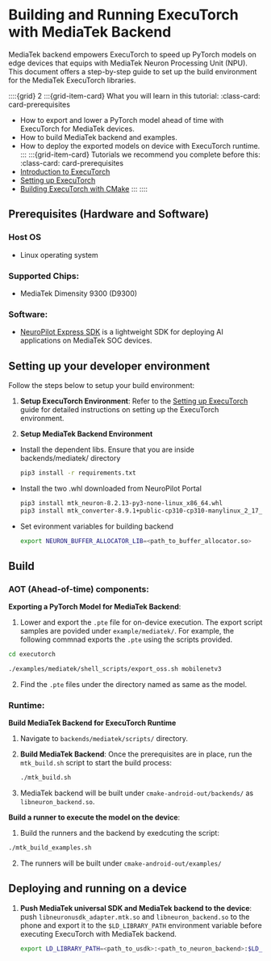 # Building and Running ExecuTorch with MediaTek Backend

MediaTek backend empowers ExecuTorch to speed up PyTorch models on edge devices that equips with MediaTek Neuron Processing Unit (NPU). This document offers a step-by-step guide to set up the build environment for the MediaTek ExecuTorch libraries.

::::{grid} 2
:::{grid-item-card}  What you will learn in this tutorial:
:class-card: card-prerequisites
* How to export and lower a PyTorch model ahead of time with ExecuTorch for MediaTek devices.
* How to build MediaTek backend and examples.
* How to deploy the exported models on device with ExecuTorch runtime.
:::
:::{grid-item-card}  Tutorials we recommend you complete before this:
:class-card: card-prerequisites
* [Introduction to ExecuTorch](intro-how-it-works.md)
* [Setting up ExecuTorch](getting-started-setup.md)
* [Building ExecuTorch with CMake](runtime-build-and-cross-compilation.md)
:::
::::


## Prerequisites (Hardware and Software)

### Host OS
- Linux operating system

### Supported Chips:
- MediaTek Dimensity 9300 (D9300)

### Software:

- [NeuroPilot Express SDK](https://neuropilot.mediatek.com/resources/public/npexpress/en/docs/npexpress) is a lightweight SDK for deploying AI applications on MediaTek SOC devices.

## Setting up your developer environment

Follow the steps below to setup your build environment:

1. **Setup ExecuTorch Environment**: Refer to the [Setting up ExecuTorch](https://pytorch.org/executorch/stable/getting-started-setup) guide for detailed instructions on setting up the ExecuTorch environment.

2. **Setup MediaTek Backend Environment**
- Install the dependent libs. Ensure that you are inside backends/mediatek/ directory
   ```bash
   pip3 install -r requirements.txt
   ```
- Install the two .whl downloaded from NeuroPilot Portal
   ```bash
   pip3 install mtk_neuron-8.2.13-py3-none-linux_x86_64.whl
   pip3 install mtk_converter-8.9.1+public-cp310-cp310-manylinux_2_17_x86_64.manylinux2014_x86_64.whl
   ```
- Set evironment variables for building backend
   ```bash
   export NEURON_BUFFER_ALLOCATOR_LIB=<path_to_buffer_allocator.so>
   ```

## Build

### AOT (Ahead-of-time) components:

**Exporting a PyTorch Model for MediaTek Backend**:
1. Lower and export the `.pte` file for on-device execution. The export script samples are povided under `example/mediatek/`. For example, the following commnad exports the `.pte` using the scripts provided.
```bash
cd executorch

./examples/mediatek/shell_scripts/export_oss.sh mobilenetv3
```

2. Find the `.pte` files under the directory named as same as the model.

### Runtime:

**Build MediaTek Backend for ExecuTorch Runtime**
1. Navigate to `backends/mediatek/scripts/` directory.

2. **Build MediaTek Backend**: Once the prerequisites are in place, run the `mtk_build.sh` script to start the build process:
   ```bash
   ./mtk_build.sh
   ```

3. MediaTek backend will be built under `cmake-android-out/backends/` as `libneuron_backend.so`.

**Build a runner to execute the model on the device**:
1. Build the runners and the backend by exedcuting the script:
```bash
./mtk_build_examples.sh
```

2. The runners will be built under `cmake-android-out/examples/`

## Deploying and running on a device

1. **Push MediaTek universal SDK and MediaTek backend to the device**: push `libneuronusdk_adapter.mtk.so` and `libneuron_backend.so` to the phone and export it to the `$LD_LIBRARY_PATH` environment variable before executing ExecuTorch with MediaTek backend.

   ```bash
   export LD_LIBRARY_PATH=<path_to_usdk>:<path_to_neuron_backend>:$LD_LIBRARY_PATH
   ```